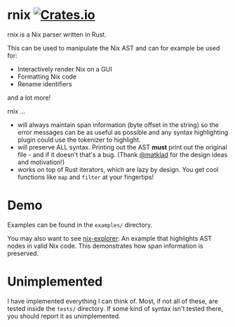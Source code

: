 # rnix [![Crates.io](https://img.shields.io/crates/v/rnix.svg)](http://crates.io/crates/rnix)

rnix is a Nix parser written in Rust.

This can be used to manipulate the Nix AST and can for example be used for:

 - Interactively render Nix on a GUI
 - Formatting Nix code
 - Rename identifiers

and a lot more!

rnix ...

 - will always maintain span information (byte offset in the string) so the
   error messages can be as useful as possible and any syntax highlighting
   plugin could use the tokenizer to highlight.
 - will preserve ALL syntax. Printing out the AST **must** print out the
   original file - and if it doesn't that's a bug. (Thank
   [@matklad](https://github.com/matklad) for the design ideas and motivation!)
 - works on top of Rust iterators, which are lazy by design. You get cool
   functions like `map` and `filter` at your fingertips!

# Demo

Examples can be found in the `examples/` directory.  

You may also want to see [nix-explorer](https://gitlab.com/jD91mZM2/nix-explorer):
An example that highlights AST nodes in valid Nix code.
This demonstrates how span information is preserved.

# Unimplemented

I have implemented everything I can think of. Most, if not all of these, are
tested inside the `tests/` directory. If some kind of syntax isn't tested
there, you should report it as unimplemented.
